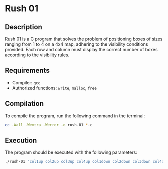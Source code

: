 # Rush 01

## Description

Rush 01 is a C program that solves the problem of positioning boxes of sizes ranging from 1 to 4 on a 4x4 map, adhering to the visibility conditions provided. Each row and column must display the correct number of boxes according to the visibility rules.

## Requirements

- Compiler: `gcc`
- Authorized functions: `write`, `malloc`, `free`

## Compilation

To compile the program, run the following command in the terminal:

```bash
cc -Wall -Wextra -Werror -o rush-01 *.c
```

## Execution

The program should be executed with the following parameters:

```bash
./rush-01 "col1up col2up col3up col4up col1down col2down col3down col4down row1left row2left row3left row4left row1right row2right row3right row4right"
```
